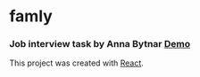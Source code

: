 # famly
### Job interview task by Anna Bytnar [Demo](https://akbytnar.github.io/famly_interview/)
This project was created with [React](https://github.com/facebook/create-react-app).
